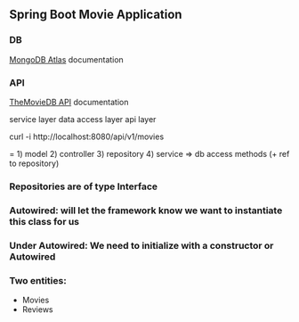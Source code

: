 ## Spring Boot Movie Application

### DB
[MongoDB Atlas](https://www.mongodb.com/atlas/database) documentation 

### API 
[TheMovieDB API](https://developer.themoviedb.org/reference/intro/getting-started) documentation

service layer
data access layer
api layer

curl -i http://localhost:8080/api/v1/movies

= 1) model 2) controller 3) repository 4) service => db access methods (+ ref to repository)

### Repositories are of type Interface

### Autowired:  will let the framework know we want to instantiate this class for us
### Under Autowired: We need to initialize with a constructor or Autowired

### Two entities:
- Movies
- Reviews